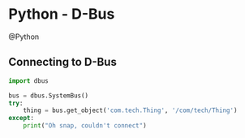 # Python - D-Bus
@Python 


Connecting to D-Bus
-------------------

```python
import dbus

bus = dbus.SystemBus()
try:
    thing = bus.get_object('com.tech.Thing', '/com/tech/Thing')
except:
    print("Oh snap, couldn't connect")
```
